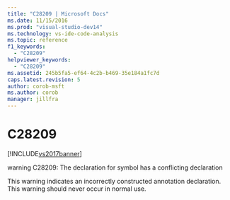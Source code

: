 ```yaml
---
title: "C28209 | Microsoft Docs"
ms.date: 11/15/2016
ms.prod: "visual-studio-dev14"
ms.technology: vs-ide-code-analysis
ms.topic: reference
f1_keywords: 
  - "C28209"
helpviewer_keywords: 
  - "C28209"
ms.assetid: 245b5fa5-ef64-4c2b-b469-35e184a1fc7d
caps.latest.revision: 5
author: corob-msft
ms.author: corob
manager: jillfra
---
```

# C28209
[!INCLUDE[vs2017banner](../includes/vs2017banner.md)]

warning C28209: The declaration for symbol has a conflicting declaration  
  
 This warning indicates an incorrectly constructed annotation declaration. This warning should never occur in normal use.
